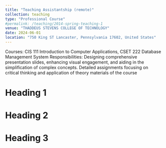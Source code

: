 ```yaml
---
title: "Teaching Assistantship (remote)"
collection: teaching
type: "Professional Course"
#permalink: /teaching/2014-spring-teaching-1
venue: "THADDEUS STEVENS COLLEGE OF TECHNOLOGY"
date: 2024-06-01
location: "750 King ST Lancaster, Pennsylvania 17602, United States"
---
```


Courses: CIS 111 Introduction to Computer Applications, CSET 222 Database Management System
Responsibilities: Designing comprehensive presentation slides, enhancing visual engagement, and aiding in the simplification of
complex concepts. Detailed assignments focusing on critical thinking and application of theory materials of the course

# Heading 1

# Heading 2

# Heading 3
